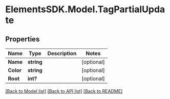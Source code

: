 # ElementsSDK.Model.TagPartialUpdate

## Properties

Name | Type | Description | Notes
------------ | ------------- | ------------- | -------------
**Name** | **string** |  | [optional] 
**Color** | **string** |  | [optional] 
**Root** | **int?** |  | [optional] 

[[Back to Model list]](../README.md#documentation-for-models) [[Back to API list]](../README.md#documentation-for-api-endpoints) [[Back to README]](../README.md)

